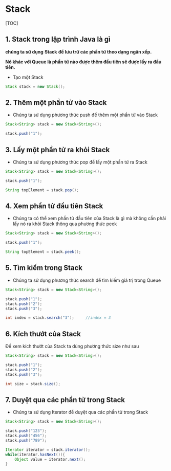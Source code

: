 # Stack

[TOC]

## 1. Stack trong lập trình Java là gì 

**chúng ta sử dụng** **Stack** **để lưu trữ các phần tử theo dạng ngăn xếp.**

**Nó khác với Queue là phần tử nào được thêm đầu tiên sẽ được lấy ra đầu tiên.**

- Tạo một Stack

```java
Stack stack = new Stack();
```

## 2. Thêm một phần tử vào Stack 

- Chúng ta sử dụng phương thức push để thêm một phần tử vào Stack

```java
Stack<String> stack = new Stack<String>();

stack.push("1");
```

## 3. Lấy một phần tử ra khỏi Stack 

- Chúng ta sử dụng phương thức pop để lấy một phần tử ra Stack

```java
Stack<String> stack = new Stack<String>();

stack.push("1");

String topElement = stack.pop();
```

## 4. Xem phần tử đầu tiên Stack 

- Chúng ta có thể xem phần tử đầu tiên của Stack là gì mà không cần phải lấy nó ra khỏi Stack thông qua phương thức peek

```java
Stack<String> stack = new Stack<String>();

stack.push("1");

String topElement = stack.peek();
```

## 5. Tìm kiếm trong Stack 

- Chúng ta sử dụng phương thức search để tìm kiếm giá trị trong Queue

```java
Stack<String> stack = new Stack<String>();

stack.push("1");
stack.push("2");
stack.push("3");

int index = stack.search("3");     //index = 3
```

## 6. Kích thướt của Stack 

Để xem kích thướt của Stack ta dùng phương thức size như sau

```java
Stack<String> stack = new Stack<String>();

stack.push("1");
stack.push("2");
stack.push("3");

int size = stack.size();
```

## 7. Duyệt qua các phần tử trong Stack

- Chúng ta sử dụng Iterator để duyệt qua các phần tử trong Stack

```java
Stack<String> stack = new Stack<String>();

stack.push("123");
stack.push("456");
stack.push("789");

Iterator iterator = stack.iterator();
while(iterator.hasNext()){
    Object value = iterator.next();
}
```
